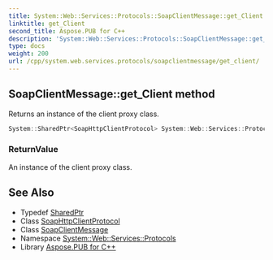 ```yaml
---
title: System::Web::Services::Protocols::SoapClientMessage::get_Client method
linktitle: get_Client
second_title: Aspose.PUB for C++
description: 'System::Web::Services::Protocols::SoapClientMessage::get_Client method. Returns an instance of the client proxy class in C++.'
type: docs
weight: 200
url: /cpp/system.web.services.protocols/soapclientmessage/get_client/
---
```

## SoapClientMessage::get_Client method


Returns an instance of the client proxy class.

```cpp
System::SharedPtr<SoapHttpClientProtocol> System::Web::Services::Protocols::SoapClientMessage::get_Client()
```


### ReturnValue

An instance of the client proxy class.

## See Also

* Typedef [SharedPtr](../../../system/sharedptr/)
* Class [SoapHttpClientProtocol](../../soaphttpclientprotocol/)
* Class [SoapClientMessage](../)
* Namespace [System::Web::Services::Protocols](../../)
* Library [Aspose.PUB for C++](../../../)
